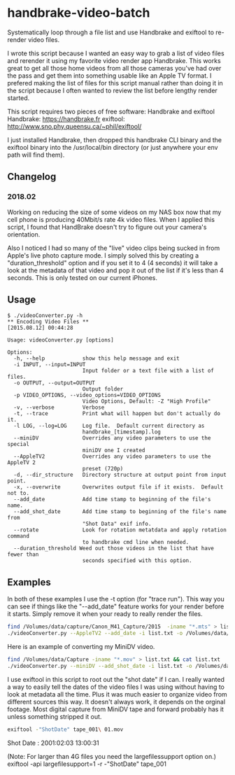 # handbrake-video-batch
Systematically loop through a file list and use Handbrake and exiftool to re-render video files.

I wrote this script because I wanted an easy way to grab a list of video files and rerender it using my favorite video render app Handbrake.  This works great to get all those home videos from all those cameras you've had over the pass and get them into something usable like an Apple TV format.  I prefered making the list of files for this script manual rather than doing it in the script because I often wanted to review the list before lengthy render started.

This script requires two pieces of free software: Handbrake and exiftool
Handbrake: https://handbrake.fr
exiftool: http://www.sno.phy.queensu.ca/~phil/exiftool/

I just installed Handbrake, then dropped this handbrake CLI binary and the exiftool binary into the /usr/local/bin directory (or just anywhere your env path will find them).


## Changelog

### 2018.02

Working on reducing the size of some videos on my NAS box now that my cell phone is producing 40Mbit/s rate 4k video files.  When I applied this script, I found that HandBrake doesn't try to figure out your camera's orientation.

Also I noticed I had so many of the "live" video clips being sucked in from Apple's live photo capture mode.  I simply solved this by creating a "duration_threshold" option and if you set it to 4 (4 seconds) it will take a look at the metadata of that video and pop it out of the list if it's less than 4 seconds.  This is only tested on our current iPhones.




## Usage
```
$ ./videoConverter.py -h
** Encoding Video Files **
[2015.08.12] 00:44:28

Usage: videoConverter.py [options]

Options:
  -h, --help            show this help message and exit
  -i INPUT, --input=INPUT
                        Input folder or a text file with a list of files.
  -o OUTPUT, --output=OUTPUT
                        Output folder
  -p VIDEO_OPTIONS, --video_options=VIDEO_OPTIONS
                        Video Options, Default: -Z "High Profile"
  -v, --verbose         Verbose
  -t, --trace           Print what will happen but don't actually do it.
  -l LOG, --log=LOG     Log file.  Default current directory as
                        handbrake_[timestamp].log
  --miniDV              Overrides any video parameters to use the special
                        miniDV one I created
  --AppleTV2            Overrides any video parameters to use the AppleTV 2
                        preset (720p)
  -d, --dir_structure   Directory structure at output point from input point.
  -x, --overwrite       Overwrites output file if it exists.  Default not to.
  --add_date            Add time stamp to beginning of the file's name.
  --add_shot_date       Add time stamp to beginning of the file's name from
                        "Shot Data" exif info.
  --rotate              Look for rotation metatdata and apply rotation command
                        to handbrake cmd line when needed.  
  --duration_threshold Weed out those videos in the list that have fewer than
                        seconds specified with this option.
  ```
  
## Examples
In both of these examples I use the -t option (for "trace run").  This way you can see if things like the "--add_date" feature works for your render before it starts.  Simply remove it when your ready to really render the files.
```sh
find /Volumes/data/capture/Canon_M41_Capture/2015  -iname "*.mts" > list.txt && cat list.txt
./videoConverter.py --AppleTV2 --add_date -i list.txt -o /Volumes/data/Video/Canon_M41_Converted/2015_mts -t
```

Here is an example of converting my MiniDV video.
```sh
find /Volumes/data/Capture -iname "*.mov" > list.txt && cat list.txt
./videoConverter.py --miniDV --add_shot_date -i list.txt -o /Volumes/data/rendered/Sony -t
```

I use exiftool in this script to root out the "shot date" if I can.  I really wanted a way to easily tell the dates of the video files I was using without having to look at metadata all the time.  Plus it was much easier to organize video from different sources this way.  It doesn't always work, it depends on the orginal footage.  Most digital capture from MiniDV tape and forward probably has it unless something stripped it out.

```sh
exiftool -"ShotDate" tape_001\ 01.mov
```
Shot Date                       : 2001:02:03 13:00:31


(Note: For larger than 4G files you need the largefilessupport option on.)
exiftool -api largefilesupport=1 -r -"ShotDate" tape_001
